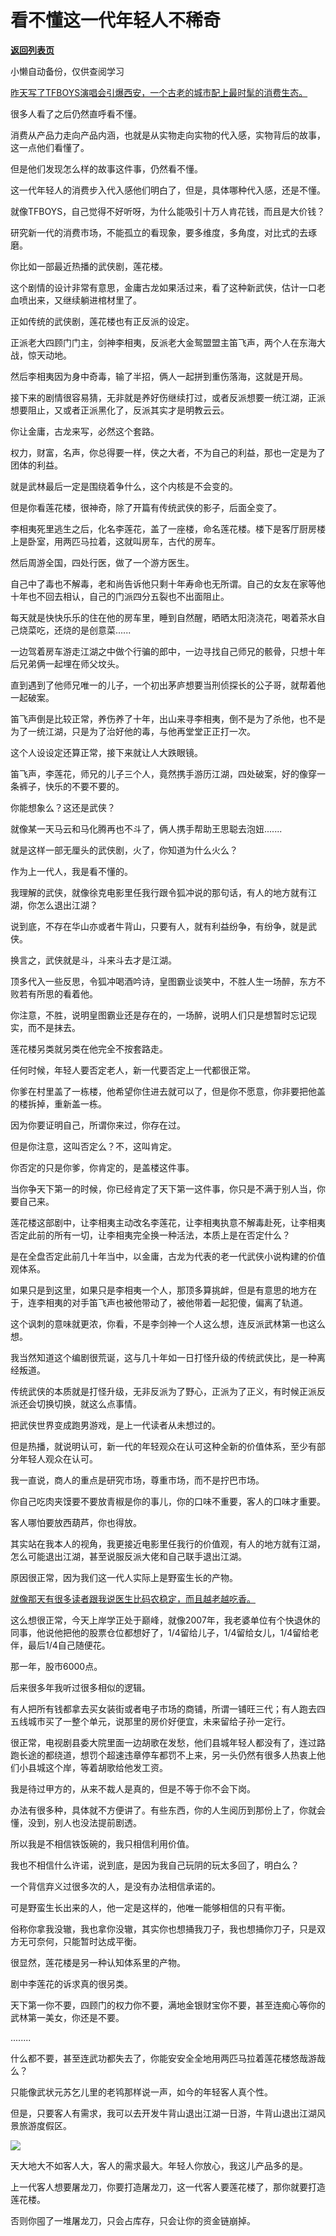 # 看不懂这一代年轻人不稀奇

[**返回列表页**](/gzh/记忆承载)

小懒自动备份，仅供查阅学习

[昨天写了TFBOYS演唱会引爆西安，一个古老的城市配上最时髦的消费生态。](http://mp.weixin.qq.com/s?__biz=MzU3NDc5Nzc0NQ==&mid=2247525290&idx=1&sn=7fad6057559740f1c0a76ee8d5277832&chksm=fd2ec174ca59486206fe0fcd183a0668018f08e79ee6af65923cf468d3c2655a57d7030573b1&scene=21#wechat_redirect)

很多人看了之后仍然直呼看不懂。  

消费从产品力走向产品内涵，也就是从实物走向实物的代入感，实物背后的故事，这一点他们看懂了。  

但是他们发现怎么样的故事这件事，仍然看不懂。  

这一代年轻人的消费步入代入感他们明白了，但是，具体哪种代入感，还是不懂。  

就像TFBOYS，自己觉得不好听呀，为什么能吸引十万人肯花钱，而且是大价钱？

研究新一代的消费市场，不能孤立的看现象，要多维度，多角度，对比式的去琢磨。  

你比如一部最近热播的武侠剧，莲花楼。  

这个剧情的设计非常有意思，金庸古龙如果活过来，看了这种新武侠，估计一口老血喷出来，又继续躺进棺材里了。  

正如传统的武侠剧，莲花楼也有正反派的设定。  

正派老大四顾门门主，剑神李相夷，反派老大金鸳盟盟主笛飞声，两个人在东海大战，惊天动地。

然后李相夷因为身中奇毒，输了半招，俩人一起拼到重伤落海，这就是开局。  

接下来的剧情很容易猜，无非就是养好伤继续打过，或者反派想要一统江湖，正派想要阻止，又或者正派黑化了，反派其实才是明教云云。  

你让金庸，古龙来写，必然这个套路。  

权力，财富，名声，你总得要一样，侠之大者，不为自己的利益，那也一定是为了团体的利益。

就是武林最后一定是围绕着争什么，这个内核是不会变的。

但是你看莲花楼，很神奇，除了开篇有传统武侠的影子，后面全变了。  

李相夷死里逃生之后，化名李莲花，盖了一座楼，命名莲花楼。楼下是客厅厨房楼上是卧室，用两匹马拉着，这就叫房车，古代的房车。

然后周游全国，四处行医，做了一个游方医生。  

自己中了毒也不解毒，老和尚告诉他只剩十年寿命也无所谓。自己的女友在家等他十年也不回去相认，自己的门派四分五裂也不出面阻止。

每天就是快快乐乐的住在他的房车里，睡到自然醒，晒晒太阳浇浇花，喝着茶水自己烧菜吃，还烧的是创意菜......

一边驾着房车游走江湖之中做个行骗的郎中，一边寻找自己师兄的骸骨，只想十年后兄弟俩一起埋在师父坟头。

直到遇到了他师兄唯一的儿子，一个初出茅庐想要当刑侦探长的公子哥，就帮着他一起破案。

笛飞声倒是比较正常，养伤养了十年，出山来寻李相夷，倒不是为了杀他，也不是为了一统江湖，只是为了治好他的毒，与他再堂堂正正打一次。

这个人设设定还算正常，接下来就让人大跌眼镜。  

笛飞声，李莲花，师兄的儿子三个人，竟然携手游历江湖，四处破案，好的像穿一条裤子，快乐的不要不要的。  

你能想象么？这还是武侠？  

就像某一天马云和马化腾再也不斗了，俩人携手帮助王思聪去泡妞.......  

就是这样一部无厘头的武侠剧，火了，你知道为什么火么？  

作为上一代人，我是看不懂的。  

我理解的武侠，就像徐克电影里任我行跟令狐冲说的那句话，有人的地方就有江湖，你怎么退出江湖？  

说到底，不存在华山亦或者牛背山，只要有人，就有利益纷争，有纷争，就是武侠。  

换言之，武侠就是斗，斗来斗去才是江湖。  

顶多代入一些反思，令狐冲喝酒吟诗，皇图霸业谈笑中，不胜人生一场醉，东方不败若有所思的看着他。

你注意，不胜，说明皇图霸业还是存在的，一场醉，说明人们只是想暂时忘记现实，而不是抹去。  

莲花楼另类就另类在他完全不按套路走。  

任何时候，年轻人要否定老人，新一代要否定上一代都很正常。  

你爹在村里盖了一栋楼，他希望你住进去就可以了，但是你不愿意，你非要把他盖的楼拆掉，重新盖一栋。

因为你要证明自己，所谓你来过，你存在过。

但是你注意，这叫否定么？不，这叫肯定。  

你否定的只是你爹，你肯定的，是盖楼这件事。

当你争天下第一的时候，你已经肯定了天下第一这件事，你只是不满于别人当，你要自己来。  

莲花楼这部剧中，让李相夷主动改名李莲花，让李相夷执意不解毒赴死，让李相夷否定此前的所有一切，让李相夷完全换一种活法，本质上是在否定什么？  

是在全盘否定此前几十年当中，以金庸，古龙为代表的老一代武侠小说构建的价值观体系。  

如果只是到这里，如果只是李相夷一个人，那顶多算挑衅，但是有意思的地方在于，连李相夷的对手笛飞声也被他带动了，被他带着一起犯傻，偏离了轨道。

这个讽刺的意味就更浓，你看，不是李剑神一个人这么想，连反派武林第一也这么想。  

我当然知道这个编剧很荒诞，这与几十年如一日打怪升级的传统武侠比，是一种离经叛道。  

传统武侠的本质就是打怪升级，无非反派为了野心，正派为了正义，有时候正派反派还会切换切换，就这么点事情。  

把武侠世界变成跑男游戏，是上一代读者从未想过的。  

但是热播，就说明认可，新一代的年轻观众在认可这种全新的价值体系，至少有部分年轻人观众在认可。

我一直说，商人的重点是研究市场，尊重市场，而不是拧巴市场。  

你自己吃肉夹馍要不要放青椒是你的事儿，你的口味不重要，客人的口味才重要。  

客人哪怕要放西葫芦，你也得放。  

其实站在我本人的视角，我更接近电影里任我行的价值观，有人的地方就有江湖，怎么可能退出江湖，甚至说服反派大佬和自己联手退出江湖。

原因很正常，因为我们这一代人实际上是野蛮生长的产物。  

[就像那天有很多读者跟我说医生比码农稳定，而且越老越吃香。  
](http://mp.weixin.qq.com/s?__biz=MzU0MjYwNDU2Mw==&mid=2247511846&idx=1&sn=ccc38755f7471c37e5ea8fcfb1b79c7b&chksm=fb1ac35acc6d4a4c7e6960b1cbd5b5b23548bacd2f4acdb656047c03203920f5bad751e4a3ab&scene=21#wechat_redirect)

这么想很正常，今天上岸学正处于巅峰，就像2007年，我老婆单位有个快退休的同事，他说他把他的股票仓位都想好了，1/4留给儿子，1/4留给女儿，1/4留给老伴，最后1/4自己随便花。  

那一年，股市6000点。  

后来很多年我听过很多相似的逻辑。

有人把所有钱都拿去买女装街或者电子市场的商铺，所谓一铺旺三代；有人跑去四五线城市买了一整个单元，说那里的房价好便宜，未来留给子孙一定行。

很正常，电视剧县委大院里面一边胡歌在发愁，他们县城年轻人都没有了，连过路跑长途的都绕道，想罚个超速违章停车都罚不上来，另一头仍然有很多人热衷上他们小县城这个岸，等着胡歌给他发工资。  

我是待过甲方的，从来不裁人是真的，但是不等于你不会下岗。

办法有很多种，具体就不方便讲了。有些东西，你的人生阅历到那份上了，你就会懂，没到，别人也没法提前剧透。  

所以我是不相信铁饭碗的，我只相信利用价值。  

我也不相信什么许诺，说到底，是因为我自己玩阴的玩太多回了，明白么？

一个背信弃义过很多次的人，是没有办法相信承诺的。

可是野蛮生长出来的人，他一定是这样的，他唯一能够相信的只有平衡。

俗称你拿我没辙，我也拿你没辙，其实你也想捅我刀子，我也想捅你刀子，只是双方无可奈何，只能暂时达成平衡。

很显然，莲花楼是另一种认知体系里的产物。  

剧中李莲花的诉求真的很另类。

天下第一你不要，四顾门的权力你不要，满地金银财宝你不要，甚至连痴心等你的武林第一美女，你还是不要。

........  

什么都不要，甚至连武功都失去了，你能安安全全地用两匹马拉着莲花楼悠哉游哉么？

只能像武状元苏乞儿里的老鸨那样说一声，如今的年轻客人真个性。

但是，只要客人有需求，我可以去开发牛背山退出江湖一日游，牛背山退出江湖风景旅游度假区。  

![](https://mmbiz.qpic.cn/sz_mmbiz_png/VToK8ByghCjaYPVS4ibYfGbxoCRvLWJIlYlVztPEeUKCwEmBqJpkTia3S4iaib4B2sv7uAT1EFKaAC8m30pk2CJ0MA/640?wx_fmt=png)

天大地大不如客人大，客人的需求最大。年轻人你放心，我这儿产品多的是。  

上一代客人想要屠龙刀，你要打造屠龙刀，这一代客人要莲花楼了，那你就要打造莲花楼。  

否则你囤了一堆屠龙刀，只会占库存，只会让你的资金链崩掉。

